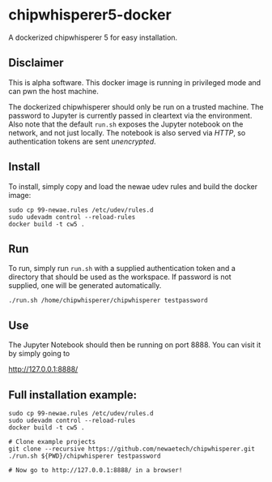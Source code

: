 # chipwhisperer5-docker
A dockerized chipwhisperer 5 for easy installation.

## Disclaimer

This is alpha software. This docker image is running in privileged mode and can pwn the host machine.

The dockerized chipwhisperer should only be run on a trusted machine. The password to Jupyter is currently passed in cleartext via the environment. Also note that the default `run.sh` exposes the Jupyter notebook on the network, and not just locally. The notebook is also served via *HTTP*, so authentication tokens are sent *unencrypted*.

## Install

To install, simply copy and load the newae udev rules and build the docker image:

```
sudo cp 99-newae.rules /etc/udev/rules.d
sudo udevadm control --reload-rules
docker build -t cw5 .
```

## Run

To run, simply run `run.sh` with a supplied authentication token and a directory that should be used as the workspace. If password is not supplied, one will be generated automatically.

```
./run.sh /home/chipwhisperer/chipwhisperer testpassword
```

## Use

The Jupyter Notebook should then be running on port 8888. You can visit it by simply going to

http://127.0.0.1:8888/

## Full installation example:

```
sudo cp 99-newae.rules /etc/udev/rules.d
sudo udevadm control --reload-rules
docker build -t cw5 .

# Clone example projects
git clone --recursive https://github.com/newaetech/chipwhisperer.git
./run.sh ${PWD}/chipwhisperer testpassword

# Now go to http://127.0.0.1:8888/ in a browser!
```
